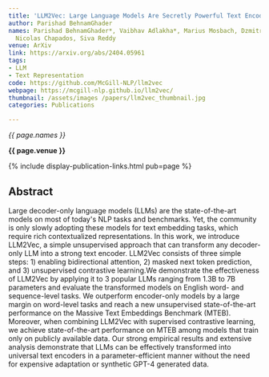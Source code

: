```yaml
---
title: 'LLM2Vec: Large Language Models Are Secretly Powerful Text Encoders'
author: Parishad BehnamGhader
names: Parishad BehnamGhader*, Vaibhav Adlakha*, Marius Mosbach, Dzmitry Bahdanau,
  Nicolas Chapados, Siva Reddy
venue: ArXiv
link: https://arxiv.org/abs/2404.05961
tags:
- LLM
- Text Representation
code: https://github.com/McGill-NLP/llm2vec
webpage: https://mcgill-nlp.github.io/llm2vec/
thumbnail: /assets/images /papers/llm2vec_thumbnail.jpg
categories: Publications

---
```


*{{ page.names }}*

**{{ page.venue }}**

{% include display-publication-links.html pub=page %}

## Abstract

Large decoder-only language models (LLMs) are the state-of-the-art models on most of today's NLP tasks and benchmarks. Yet, the community is only slowly adopting these models for text embedding tasks, which require rich contextualized representations. In this work, we introduce LLM2Vec, a simple unsupervised approach that can transform any decoder-only LLM into a strong text encoder. LLM2Vec consists of three simple steps: 1) enabling bidirectional attention, 2) masked next token prediction, and 3) unsupervised contrastive learning.We demonstrate the effectiveness of LLM2Vec by applying it to 3 popular LLMs ranging from 1.3B to 7B parameters and evaluate the transformed models on English word- and sequence-level tasks. We outperform encoder-only models by a large margin on word-level tasks and reach a new unsupervised state-of-the-art performance on the Massive Text Embeddings Benchmark (MTEB). Moreover, when combining LLM2Vec with supervised contrastive learning, we achieve state-of-the-art performance on MTEB among models that train only on publicly available data. Our strong empirical results and extensive analysis demonstrate that LLMs can be effectively transformed into universal text encoders in a parameter-efficient manner without the need for expensive adaptation or synthetic GPT-4 generated data.